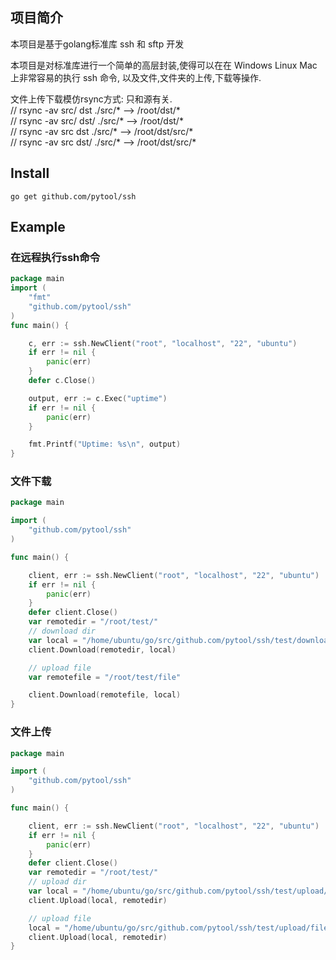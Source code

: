 
## 项目简介
本项目是基于golang标准库 ssh 和 sftp 开发

本项目是对标准库进行一个简单的高层封装,使得可以在在 Windows Linux Mac 上非常容易的执行 ssh 命令,
以及文件,文件夹的上传,下载等操作.

文件上传下载模仿rsync方式: 只和源有关.  
// rsync -av src/ dst     ./src/* --> /root/dst/*  
// rsync -av src/ dst/    ./src/* --> /root/dst/*  
// rsync -av src  dst     ./src/* --> /root/dst/src/*  
// rsync -av src  dst/    ./src/* --> /root/dst/src/*  

## Install
`go get github.com/pytool/ssh`
## Example

### 在远程执行ssh命令
```go
package main
import (
	"fmt"
	"github.com/pytool/ssh"
)
func main() {

	c, err := ssh.NewClient("root", "localhost", "22", "ubuntu")
	if err != nil {
		panic(err)
	}
	defer c.Close()

	output, err := c.Exec("uptime")
	if err != nil {
		panic(err)
	}

	fmt.Printf("Uptime: %s\n", output)
}

```
### 文件下载
```go
package main

import (
	"github.com/pytool/ssh"
)

func main() {

	client, err := ssh.NewClient("root", "localhost", "22", "ubuntu")
	if err != nil {
		panic(err)
	}
	defer client.Close()
	var remotedir = "/root/test/"
	// download dir
	var local = "/home/ubuntu/go/src/github.com/pytool/ssh/test/download/"
	client.Download(remotedir, local)

	// upload file
	var remotefile = "/root/test/file"

	client.Download(remotefile, local)
}

```

### 文件上传
```go
package main

import (
	"github.com/pytool/ssh"
)

func main() {

	client, err := ssh.NewClient("root", "localhost", "22", "ubuntu")
	if err != nil {
		panic(err)
	}
	defer client.Close()
	var remotedir = "/root/test/"
	// upload dir
	var local = "/home/ubuntu/go/src/github.com/pytool/ssh/test/upload/"
	client.Upload(local, remotedir)

	// upload file
	local = "/home/ubuntu/go/src/github.com/pytool/ssh/test/upload/file"
	client.Upload(local, remotedir)
}

```



